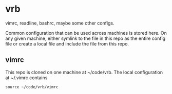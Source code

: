 # vrb
vimrc, readline, bashrc, maybe some other configs.

Common configuration that can be used across machines is stored here. On any given machine, either symlink to the file in this repo as the entire config file or create a local file and include the file from this repo.

## vimrc

This repo is cloned on one machine at ~/code/vrb. The local configuration  at ~/.vimrc contains

```
source ~/code/vrb/vimrc
```


